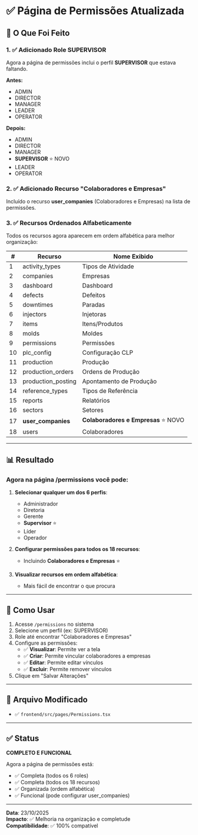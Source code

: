 # ✅ Página de Permissões Atualizada

## 🎯 O Que Foi Feito

### 1. ✅ Adicionado Role SUPERVISOR
Agora a página de permissões inclui o perfil **SUPERVISOR** que estava faltando.

**Antes:**
- ADMIN
- DIRECTOR
- MANAGER
- LEADER
- OPERATOR

**Depois:**
- ADMIN
- DIRECTOR
- MANAGER
- **SUPERVISOR** ⭐ NOVO
- LEADER
- OPERATOR

### 2. ✅ Adicionado Recurso "Colaboradores e Empresas"
Incluído o recurso **user_companies** (Colaboradores e Empresas) na lista de permissões.

### 3. ✅ Recursos Ordenados Alfabeticamente
Todos os recursos agora aparecem em ordem alfabética para melhor organização:

| # | Recurso | Nome Exibido |
|---|---------|--------------|
| 1 | activity_types | Tipos de Atividade |
| 2 | companies | Empresas |
| 3 | dashboard | Dashboard |
| 4 | defects | Defeitos |
| 5 | downtimes | Paradas |
| 6 | injectors | Injetoras |
| 7 | items | Itens/Produtos |
| 8 | molds | Moldes |
| 9 | permissions | Permissões |
| 10 | plc_config | Configuração CLP |
| 11 | production | Produção |
| 12 | production_orders | Ordens de Produção |
| 13 | production_posting | Apontamento de Produção |
| 14 | reference_types | Tipos de Referência |
| 15 | reports | Relatórios |
| 16 | sectors | Setores |
| 17 | **user_companies** | **Colaboradores e Empresas** ⭐ NOVO |
| 18 | users | Colaboradores |

---

## 📊 Resultado

### Agora na página /permissions você pode:

1. **Selecionar qualquer um dos 6 perfis**:
   - Administrador
   - Diretoria
   - Gerente
   - **Supervisor** ⭐
   - Líder
   - Operador

2. **Configurar permissões para todos os 18 recursos**:
   - Incluindo **Colaboradores e Empresas** ⭐

3. **Visualizar recursos em ordem alfabética**:
   - Mais fácil de encontrar o que procura

---

## 🔧 Como Usar

1. Acesse `/permissions` no sistema
2. Selecione um perfil (ex: SUPERVISOR)
3. Role até encontrar "Colaboradores e Empresas"
4. Configure as permissões:
   - ✅ **Visualizar**: Permite ver a tela
   - ✅ **Criar**: Permite vincular colaboradores a empresas
   - ✅ **Editar**: Permite editar vínculos
   - ✅ **Excluir**: Permite remover vínculos
5. Clique em "Salvar Alterações"

---

## 📁 Arquivo Modificado

- ✅ `frontend/src/pages/Permissions.tsx`

---

## ✅ Status

**COMPLETO E FUNCIONAL**

Agora a página de permissões está:
- ✅ Completa (todos os 6 roles)
- ✅ Completa (todos os 18 recursos)
- ✅ Organizada (ordem alfabética)
- ✅ Funcional (pode configurar user_companies)

---

**Data**: 23/10/2025  
**Impacto**: ✅ Melhoria na organização e completude  
**Compatibilidade**: ✅ 100% compatível

